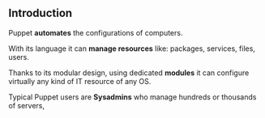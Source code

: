 ## Introduction

Puppet **automates** the configurations of computers.

With its language it can **manage resources** like:
packages, services, files, users.

Thanks to its modular design, using dedicated **modules**
it can configure virtually any kind of IT resource of any OS.

Typical Puppet users are **Sysadmins** who
manage hundreds or thousands of servers,

<asciinema-player cols="200" src="casts/puppet_facts.cast" autoplay="4"></asciinema-player>


